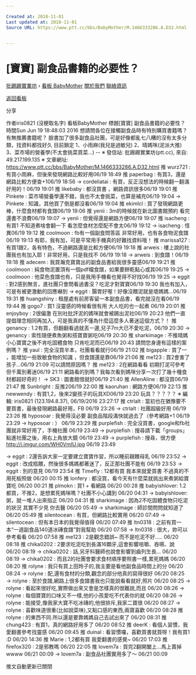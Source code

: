 ```yaml
---

Created at: 2018-11-01
Last updated at: 2018-11-01
Source URL: https://www.ptt.cc/bbs/BabyMother/M.1466333286.A.D32.html


---
```


# [寶寶] 副食品書籍的必要性？


[批踢踢實業坊](https://www.ptt.cc/bbs/) › [看板 BabyMother](https://www.ptt.cc/bbs/BabyMother/index.html) [關於我們](https://www.ptt.cc/about.html) [聯絡資訊](https://www.ptt.cc/contact.html)

[返回看板](https://www.ptt.cc/bbs/BabyMother/index.html)

分享

作者iris0821 (沒梗取名字)
看板BabyMother
標題\[寶寶\] 副食品書籍的必要性？
時間Sun Jun 19 18:48:03 2016
想請問各位在接觸副食品時有特別購買書籍嗎？有無推薦書籍呢？ 臉書加了很多副食品社團，可是好像都亂七八糟的沒有太多分類，找資料都找好久 目前鎖定 1、小雨麻(我兒是過敏兒) 2、晴媽咪(泥派大推) 3、菜市場的營養學(不太會挑菜買菜...) -- ※ 發信站: 批踢踢實業坊(ptt.cc), 來自: 49.217.199.135 ※ 文章網址: <https://www.ptt.cc/bbs/BabyMother/M.1466333286.A.D32.html>
推 wurz721 : 有買小雨麻，但後來發現網路比較好用06/19 18:49
推 paperbag : 有買3，還是網路比較方便查+106/19 18:56
→ cordeliatai : 有買，反正沒想法的時候翻一翻滿好用的！06/19 19:01
推 likebaby : 都沒買書 ，網路資訊很多06/19 19:01
推 Pinkete : 菜市場營養學還不錯，我也不太會挑菜，也算是補充06/19 19:04
→ Pinkete : 知識，其他買了倒是都沒看06/19 19:04
推 ekimlcl : 買了發現網路更棒，什麼食材都有食譜06/19 19:06
推 yenii : 3m的時候就在新北圖書館預約 看完還書不浪費06/19 19:07
→ yenii : 但覺得還是網路方便06/19 19:07
推 isacheng : 有買1 不知道煮啥會翻一下 看怎麼食材怎麼配不會太06/19 19:12
→ isacheng : 怪異06/19 19:12
推 coolmoon : fb有一個副食問答區 非常好用，也有各食物泥食譜06/19 19:13
有耶，我有加，可是平常用手機真的好難找資料哦！
推 marissa127 : 有買1跟2，各有特色，不過網路還是比較方便06/19 19:18
推 arweis : 樓上說的社團我也有加入耶！非常好用，只是我找不 06/19 19:18
→ arweis : 到食譜！06/19 19:18
推 adecem : 我買瀚克寶寶出的副食品書給我很多靈感06/19 19:21
推 coolmoon : 純食物泥置頂有一個pdf檔食譜，如果要餅乾點心或其06/19 19:25
→ coolmoon : 他菜色食譜也有，只是我用手機看也覺得不好找06/19 19:25
→ eggit : 對2感到無言，進社團只會問看過書沒？吃泥才對寶寶06/19 19:30
我也有加入，可是有被更激動的回應嚇到
→ eggit : 腸胃好喔！好像沒餵泥就是壞媽媽...06/19 19:31
推 huangshiny : 租屋處有前房客留一本副食品書，看完就沒在看06/19 19:44
推 gogo7 : 買1 沒靈感的時候看很有用 大人吃的也一起煮 06/19 20:01
推 enjoyboy : 2很偏激 在別社批評泥的媽咪就會被踢出泥社06/19 20:23
他們一直提倡理念相同再加入，可是我真的不懂為什麼這麼多人著迷這個方式？！
推 genancy : 1.2有買，但翻翻看過就丟ㄧ邊,兒子7m大已不愛吃泥，06/19 20:30
→ genancy : 索性隨便煮魚粥和搭寶寶粥吃06/19 20:30
推 sharkimage : 不推晴媽 小心寶寶之後不肯吃固體食物 只肯吃泥而已06/19 20:43
請問您身邊有這樣的案例嗎？
推 yaul : 完全沒買半本，社團看看就行06/19 21:02
推 bigapple : 買了一 ，能增加一些致敏食物的知識 ，但食譜還是靠06/19 21:06
推 me123 : 買2會害了孩子...06/19 21:09
可以請問原因嗎？
推 me123 : 2在網路看看 初期打泥可參考 但千萬別著迷06/19 21:11
網路看的到嗎？我每次看到媽咪分享一次打了幾十種食材都超好奇的！
→ SK3 : 圖書館借就好06/19 21:40
推 AllenAline : 都沒買06/19 21:47
推 Sunbright : 反推206/19 22:00
推 kaoruhan : 網路方便06/19 22:13
推 newwendy : 有買1,2，後來2變孩子的玩具XD06/19 23:20
玩具？？？？？ ※ 編輯: iris0821 (123.194.8.37), 06/19/2016 23:27:17
推 ctrlalt : 當初也在猶豫要不要買書，最後發現網路最好用，FB 06/19 23:26
→ ctrlalt : 社團超級好用 06/19 23:26
推 hyposoar : 我覺得沒必要 副食品階段滿快就過去了（參考網路+1 06/19 23:29
→ hyposoar : ） 06/19 23:29
推 purplefish : 完全沒買書，google和fb社團就非常好用了，手機社團 06/19 23:49
→ purplefish : 搜尋請下載「groups」點進社團之後，用右上角放大鏡 06/19 23:49
→ purplefish : 搜尋，很方便<http://i.imgur.com/WH0VmIU.jpg> 06/19 23:49

→ eggit : 2還告訴大家一定要建立寶寶作習，所以睡前親餵母乳 06/19 23:52
→ eggit : 改成瓶餵，然後很多媽媽都著迷了，反正那社團不能有 06/19 23:53
→ eggit : 別的意見 06/19 23:54
推 Timefly : 12都有買 我本來就愛買書 不過真的不用死板照做 06/20 00:15
推 lonfery : 都沒買，看今天有什麼菜就挑出來煮粥給寶寶吃 06/20 00:21
推 plmokn : 買1 + 看網路 06/20 00:28
推 babyishlover: 1.2都買，不推2，是想累死媽咪嗎？社團不小心講到 06/20 04:31
→ babyishlover: 粥，就一堆人出來指正 06/20 04:31
推 sharkimage : 因為2不吃固體食物只吃泥的狀況 其實不少見 你去醫 06/20 05:49
→ sharkimage : 師診間問問就知道了 06/20 05:49
推 silentocean : 有買，但網路比較實用 06/20 07:49
→ silentocean : 但有本日本的我覺得值得 06/20 07:49
推 ltn0318 : 之前有買一本“一週副食品140道冰磚食譜”對我幫助 06/20 07:58
→ ltn0318 : 很大，妳可以參考看看 06/20 07:58
推 me123 : 2是觀念錯誤~ 而不是吃泥不好..... 06/20 08:18
推 chika0202 : 2要求吃泥吃到長滿16顆牙,這會影響咀嚼、吞嚥、說 06/20 08:19
→ chika0202 : 話,另牙科醫師也說會影響到齒列生長... 06/20 08:19
→ chika0202 : 而且2的社團會要求食材順序要照書一樣,累死媽媽 06/20 08:20
推 rolyne : 我只有買上田玲子的,我主要是看他副食品時間上的分 06/20 08:24
→ rolyne : 配,還有食材的分類,觀念的部分他真的寫得很好 06/20 08:25
→ rolyne : 至於食譜,網路上很多食譜書我也只能說看看就好,照片 06/20 08:25
→ rolyne : 看起來很好吃,實際做出來又會是怎樣真的很難說,而且 06/20 08:26
→ rolyne : 每個寶寶的口味又不一樣,他的小孩愛吃不代表你的就 06/20 08:26
→ rolyne : 能接受,像我家大寶不吃冰磚的,他很排斥,我家二寶很 06/20 08:27
→ rolyne : 喜歡味道很重(比如說菜味),又點口感的東西,兩寶喜歡 06/20 08:28
推 rolyne : 的東西不同.所以還是要靠媽媽自己去試出來了 06/20 08:31
推 chung423 : 有買1，真的網路好用多了 06/20 08:52
推 deerK : 看個人習慣，我愛翻書參考找靈感 06/20 09:45
推 duinal : 看習慣囉，喜歡買書就買呀！我有買1 :D 06/20 14:36
推 Marie : 1,2都有買 我愛翻書的感覺~ 06/20 17:03
推 firefox320 : 2是邪教嗎 06/20 22:05
推 lovem7a : 買完2翻開闔上...馬上賣掉wwww 06/21 00:09
→ lovem7a : 副食品社團實用多了～ 06/21 00:09

推文自動更新已關閉


